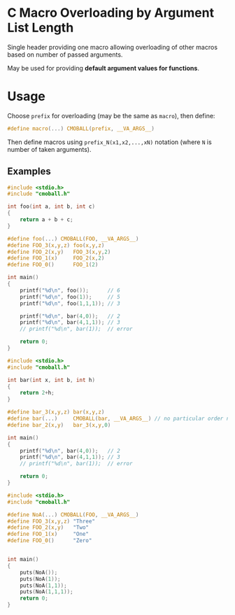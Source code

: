C Macro Overloading by Argument List Length
===========================================

Single header providing one macro allowing overloading of other macros based on
number of passed arguments.

May be used for providing **default argument values for functions**.

# Usage

Choose `prefix` for overloading (may be the same as `macro`), then define:
```c
#define macro(...) CMOBALL(prefix, __VA_ARGS__)
```

Then define macros using `prefix_N(x1,x2,...,xN)` notation (where `N` is number of taken arguments).

## Examples

```c
#include <stdio.h>
#include "cmoball.h"

int foo(int a, int b, int c)
{
    return a + b + c;
}

#define foo(...) CMOBALL(FOO, __VA_ARGS__)
#define FOO_3(x,y,z) foo(x,y,z)
#define FOO_2(x,y)   FOO_3(x,y,2)
#define FOO_1(x)     FOO_2(x,2)
#define FOO_0()      FOO_1(2)

int main()
{
    printf("%d\n", foo());      // 6
    printf("%d\n", foo(1));     // 5
    printf("%d\n", foo(1,1,1)); // 3

    printf("%d\n", bar(4,0));   // 2
    printf("%d\n", bar(4,1,1)); // 3
    // printf("%d\n", bar(1));  // error

    return 0;
}
```

```c
#include <stdio.h>
#include "cmoball.h"

int bar(int x, int b, int h)
{
    return 2+h;
}

#define bar_3(x,y,z) bar(x,y,z)
#define bar(...)     CMOBALL(bar, __VA_ARGS__) // no particular order needed
#define bar_2(x,y)   bar_3(x,y,0)

int main()
{
    printf("%d\n", bar(4,0));   // 2
    printf("%d\n", bar(4,1,1)); // 3
    // printf("%d\n", bar(1));  // error

    return 0;
}
```

```c
#include <stdio.h>
#include "cmoball.h"

#define NoA(...) CMOBALL(FOO, __VA_ARGS__)
#define FOO_3(x,y,z) "Three"
#define FOO_2(x,y)   "Two"
#define FOO_1(x)     "One"
#define FOO_0()      "Zero"


int main()
{
    puts(NoA());
    puts(NoA(1));
    puts(NoA(1,1));
    puts(NoA(1,1,1));
    return 0;
}
```
